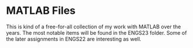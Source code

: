 # MATLAB Files
This is kind of a free-for-all collection of my work with MATLAB over the years. The most notable
items will be found in the ENGS23 folder. Some of the later assignments in ENGS22 are interesting
as well.
